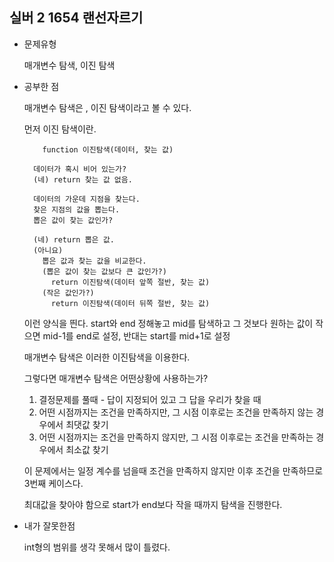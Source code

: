 ## 실버 2 1654 랜선자르기

- 문제유형

  매개변수 탐색, 이진 탐색

- 공부한 점

  매개변수 탐색은 , 이진 탐색이라고 볼 수 있다.

  먼저 이진 탐색이란.


  ```
      function 이진탐색(데이터, 찾는 값)
    
    데이터가 혹시 비어 있는가?
    (네) return 찾는 값 없음.
    
    데이터의 가운데 지점을 찾는다.
    찾은 지점의 값을 뽑는다.
    뽑은 값이 찾는 값인가?
    
    (네) return 뽑은 값.
    (아니요)
      뽑은 값과 찾는 값을 비교한다.
      (뽑은 값이 찾는 값보다 큰 값인가?)
        return 이진탐색(데이터 앞쪽 절반, 찾는 값)
      (작은 값인가?)
        return 이진탐색(데이터 뒤쪽 절반, 찾는 값)
  ```


  이런 양식을 띈다. start와 end 정해놓고 mid를 탐색하고 그 것보다 원하는 값이 작으면 mid-1를 end로 설정, 반대는 start를 mid+1로 설정

  매개변수 탐색은 이러한 이진탐색을 이용한다.

  그렇다면 매개변수 탐색은 어떤상황에 사용하는가?

  1. 결정문제를 풀때 - 답이 지정되어 있고 그 답을 우리가 찾을 때
  2. 어떤 시점까지는 조건을 만족하지만, 그 시점 이후로는 조건을 만족하지 않는 경우에서 최댓값 찾기
  3. 어떤 시점까지는 조건을 만족하지 않지만, 그 시점 이후로는 조건을 만족하는 경우에서 최소값 찾기
 
  이 문제에서는 일정 계수를 넘을때 조건을 만족하지 않지만 이후 조건을 만족하므로 3번째 케이스다.

  최대값을 찾아야 함으로 start가 end보다 작을 때까지 탐색을 진행한다.

- 내가 잘못한점

  int형의 범위를 생각 못해서 많이 틀렸다.
